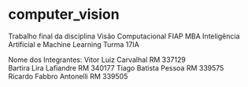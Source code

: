 # computer_vision

Trabalho final da disciplina Visão Computacional
FIAP MBA Inteligência Artificial e Machine Learning Turma 17IA

Nome dos Integrantes:
Vitor Luiz Carvalhal	RM 337129	
Bartira Lira Lafiandre	RM 340177
Tiago Batista Pessoa	RM 339575	
Ricardo Fabbro Antonelli	RM 339505
